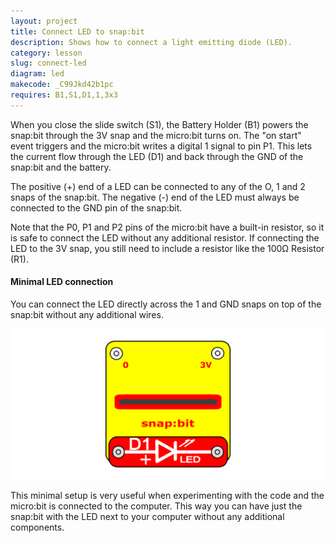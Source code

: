 ```yaml
---
layout: project
title: Connect LED to snap:bit
description: Shows how to connect a light emitting diode (LED).
category: lesson
slug: connect-led
diagram: led
makecode: _C99Jkd42b1pc
requires: B1,S1,D1,1,3x3
---
```


When you close the slide switch (S1), the Battery Holder (B1) powers the snap:bit through the 3V snap and the micro:bit turns on. The "on start" event triggers and the micro:bit writes a digital 1 signal to pin P1. This lets the current flow through the LED (D1) and back through the GND of the snap:bit and the battery.

The positive (+) end of a LED can be connected to any of the O, 1 and 2 snaps of the snap:bit. The negative (-) end of the LED must always be connected to the GND pin of the snap:bit.

Note that the P0, P1 and P2 pins of the micro:bit have a built-in resistor, so it is safe to connect the LED without any additional resistor. If connecting the LED to the 3V snap, you still need to include a resistor like the 100Ω Resistor (R1).

#### Minimal LED connection

You can connect the LED directly across the 1 and GND snaps on top of the snap:bit without any additional wires.

![minimal LED connection](../assets/diagrams/led-minimal.svg)

This minimal setup is very useful when experimenting with the code and the micro:bit is connected to the computer. This way you can have just the snap:bit with the LED next to your computer without any additional components.